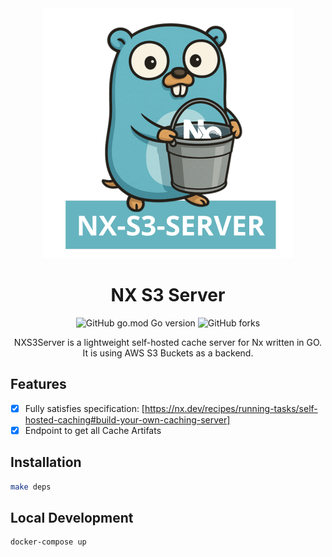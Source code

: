 <div align="center">

<img src="readme/nx-s3-server-transparent.png" width="400px">

# NX S3 Server

![GitHub go.mod Go version](https://img.shields.io/github/go-mod/go-version/mjarmoc/nx-s3-server?style=flat)
![GitHub forks](https://img.shields.io/github/forks/mjarmoc/nx-s3-server?style=flat)

NXS3Server is a lightweight self-hosted cache server for Nx written in GO.<br/>
It is using AWS S3 Buckets as a backend.

</div>

## Features

- [x] Fully satisfies specification: [https://nx.dev/recipes/running-tasks/self-hosted-caching#build-your-own-caching-server]
- [x] Endpoint to get all Cache Artifats

## Installation

```sh
make deps
```

## Local Development

```sh
docker-compose up
```
